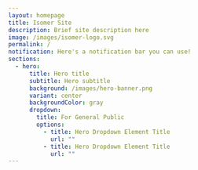 ```yaml
---
layout: homepage
title: Isomer Site
description: Brief site description here
image: /images/isomer-logo.svg
permalink: /
notification: Here's a notification bar you can use!
sections:
  - hero:
      title: Hero title
      subtitle: Hero subtitle
      background: /images/hero-banner.png
      variant: center
      backgroundColor: gray
      dropdown:
        title: For General Public
        options:
          - title: Hero Dropdown Element Title
            url: ""
          - title: Hero Dropdown Element Title
            url: ""
---
```

